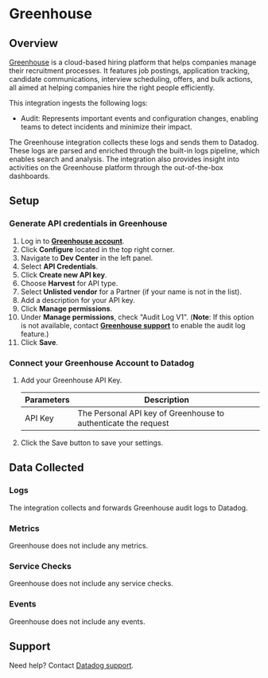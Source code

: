 # Greenhouse

## Overview

[Greenhouse][1] is a cloud-based hiring platform that helps companies manage their recruitment processes. It features job postings, application tracking, candidate communications, interview scheduling, offers, and bulk actions, all aimed at helping companies hire the right people efficiently.

This integration ingests the following logs:

- Audit: Represents important events and configuration changes, enabling teams to detect incidents and minimize their impact.

The Greenhouse integration collects these logs and sends them to Datadog. These logs are parsed and enriched through the built-in logs pipeline, which enables search and analysis. The integration also provides insight into activities on the Greenhouse platform through the out-of-the-box dashboards.

## Setup

### Generate API credentials in Greenhouse

1. Log in to **[Greenhouse account][2]**.
2. Click **Configure** located in the top right corner.
3. Navigate to **Dev Center** in the left panel.
4. Select **API Credentials**.
5. Click **Create new API key**.
6. Choose **Harvest** for API type.
7. Select **Unlisted vendor** for a Partner (if your name is not in the list).
8. Add a description for your API key.
9. Click **Manage permissions**.
10. Under **Manage permissions**, check "Audit Log V1".
(**Note**: If this option is not available, contact **[Greenhouse support][4]** to enable the audit log feature.)
11. Click **Save**.

### Connect your Greenhouse Account to Datadog

1. Add your Greenhouse API Key.

    | Parameters | Description                                                    |
    | -----------| ---------------------------------------------------------------|
    | API Key    | The Personal API key of Greenhouse to authenticate the request |

2. Click the Save button to save your settings.

## Data Collected

### Logs

The integration collects and forwards Greenhouse audit logs to Datadog.

### Metrics

Greenhouse does not include any metrics.

### Service Checks

Greenhouse does not include any service checks.

### Events

Greenhouse does not include any events.

## Support

Need help? Contact [Datadog support][3].

[1]: https://www.greenhouse.com/
[2]: https://app.greenhouse.io/
[3]: https://docs.datadoghq.com/help/
[4]: https://support.greenhouse.io/hc/en-us
